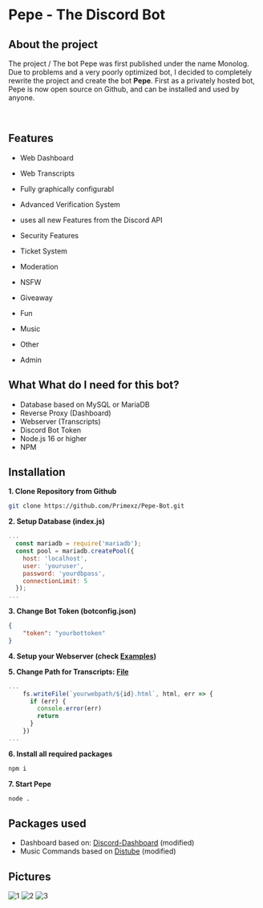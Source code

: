 # Pepe - The Discord Bot

## About the project
The project / The bot Pepe was first published under the name Monolog.
Due to problems and a very poorly optimized bot, I decided to completely rewrite the project and create the bot **Pepe**. 
First as a privately hosted bot, Pepe is now open source on Github, and can be installed and used by anyone. 

<br>

## Features
- Web Dashboard

- Web Transcripts
- Fully graphically configurabl
- Advanced Verification System
- uses all new Features from the Discord API
- Security Features
- Ticket System
- Moderation
- NSFW
- Giveaway
- Fun
- Music
- Other
- Admin



## What What do I need for this bot?
- Database based on MySQL or MariaDB
- Reverse Proxy (Dashboard)
- Webserver (Transcripts)
- Discord Bot Token
- Node.js 16 or higher
- NPM




## Installation
**1. Clone Repository from Github**

```bash
git clone https://github.com/Primexz/Pepe-Bot.git
```

**2. Setup Database (index.js)**
```js
...
  const mariadb = require('mariadb');
  const pool = mariadb.createPool({
    host: 'localhost',
    user: 'youruser',
    password: 'yourdbpass',
    connectionLimit: 5
  });
...
```

**3. Change Bot Token (botconfig.json)**
```json
{
	"token": "yourbottoken"
}
```

**4. Setup your Webserver (check [Examples](https://github.com/Primexz/Pepe-Bot/tree/main/Examples))**

**5. Change Path for Transcripts: [File](https://github.com/Primexz/Pepe-Bot/blob/main/modules/transcript.js)**
```js
...
    fs.writeFile(`yourwebpath/${id}.html`, html, err => {
      if (err) {
        console.error(err)
        return
      }
    })
...
```

**6. Install all required packages**

```bash
npm i
```

**7. Start Pepe**
```bash
node .
```

## Packages used
- Dashboard based on: [Discord-Dashboard](https://github.com/breftejk/Discord.js-Web-Dashboard) (modified)
- Music Commands based on [Distube](https://github.com/skick1234/DisTube) (modified)

## Pictures
![1](https://i.imgur.com/XhYZCI0.png)
![2](https://i.imgur.com/ZeIkn3j.png)
![3](https://i.imgur.com/qYlsMBQ.png)
